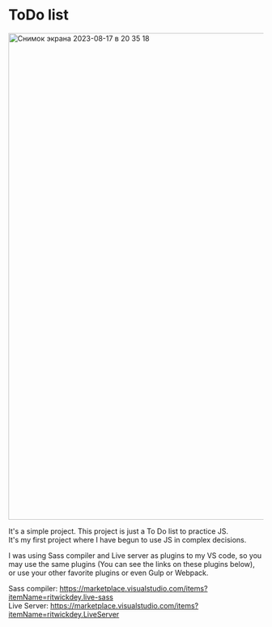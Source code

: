 # ToDo list
<img width="960" alt="Снимок экрана 2023-08-17 в 20 35 18" src="https://github.com/HamaHs/ToDo/assets/45846647/deed217d-f4f9-4733-8a6c-179ab838e2bc">


It's a simple project. This project is just a To Do list to practice JS.</br>
It's my first project where I have begun to use JS in complex decisions.

I was using Sass compiler and Live server as plugins to my VS code, so you may use the same plugins (You can see the links on these plugins below), or use your other favorite plugins or even Gulp or Webpack.

Sass compiler: https://marketplace.visualstudio.com/items?itemName=ritwickdey.live-sass</br>
Live Server: https://marketplace.visualstudio.com/items?itemName=ritwickdey.LiveServer</br>
